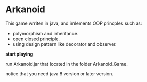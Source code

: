 # Arkanoid
This game wrriten in java, and imlements OOP princples such as:

- polymorphism and inheritance.
- open closed principle.
- using design pattern like decorator and observer.


__start playing__

run Arkanoid.jar that located in the folder Arkanoid_Game.

notice that you need java 8 version or later version.


